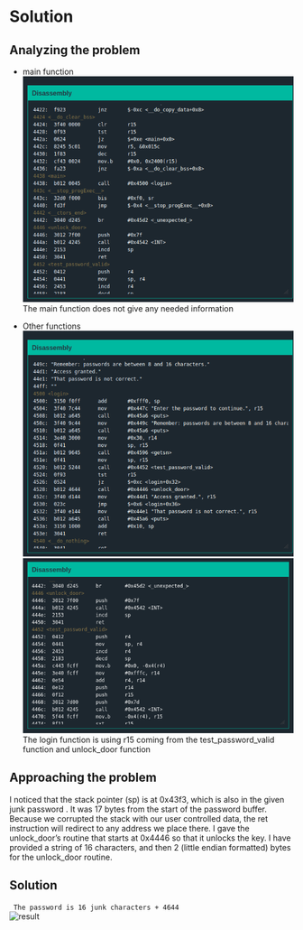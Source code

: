 # Solution
## Analyzing the problem
+ main function  
![main](./resources/main4.png)  
The main function does not give any needed information
  
+ Other functions  
![login](./resources/login4.png)  
![check](./resources/check4.png)  
The login function is using r15 coming from the test_password_valid function and unlock_door function
  
## Approaching the problem   
I noticed that the stack pointer (sp) is at 0x43f3, which is also in the given junk password . It was 17 bytes from the start of the password buffer. Because we corrupted the stack with our user controlled data, the ret instruction will redirect to any address we place there. I gave the unlock_door’s routine that starts at 0x4446 so that it unlocks the key. I have provided a string of 16 characters, and then 2 (little endian formatted) bytes for the unlock_door routine.

## Solution
``` The password is 16 junk characters + 4644```  
![result](./resources/result4.png)